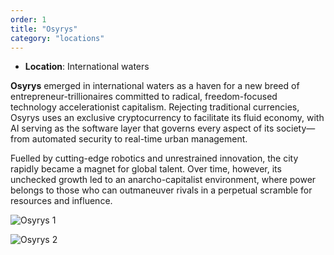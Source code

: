 ```yaml
---
order: 1
title: "Osyrys"
category: "locations"
---
```


- **Location**: International waters

**Osyrys** emerged in international waters as a haven for a new breed of entrepreneur-trillionaires committed to
radical, freedom-focused technology accelerationist capitalism. Rejecting traditional currencies, Osyrys uses an
exclusive cryptocurrency to facilitate its fluid economy, with AI serving as the software layer that governs every
aspect of its society—from automated security to real-time urban management.

Fuelled by cutting-edge robotics and unrestrained innovation, the city rapidly became a magnet for global talent. Over
time, however, its unchecked growth led to an anarcho-capitalist environment, where power belongs to those who can
outmaneuver rivals in a perpetual scramble for resources and influence.

![Osyrys 1](/images/osyrys-1.webp)

![Osyrys 2](/images/osyrys-2.webp)
